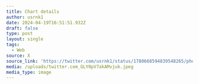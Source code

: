 ```yaml
---
title: Chart details
author: usrnk1
date: 2024-04-19T16:51:51.932Z
draft: false
type: post
layout: single
tags:
  - Web
source: X
source_link: 'https://twitter.com/usrnk1/status/1780668594839548265/photo/3'
media: /uploads/twitter.com_GLY0pV7akAMvjuk.jpeg
media_type: image
---
```


